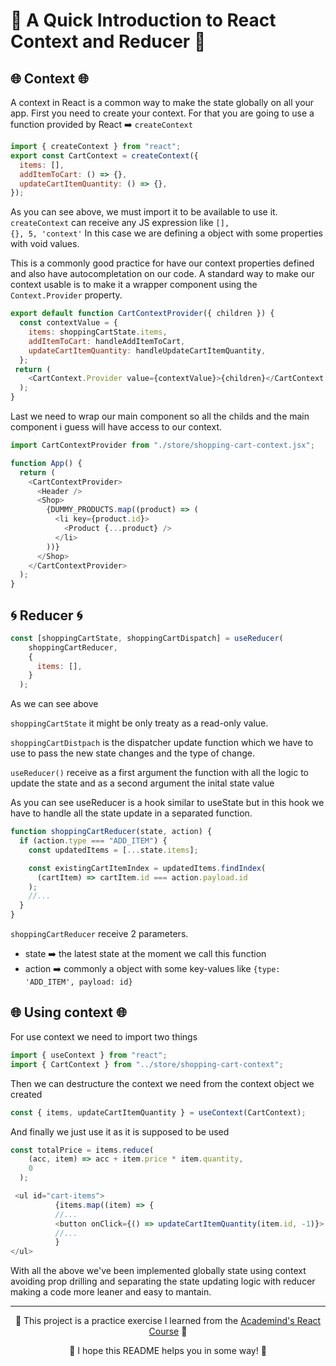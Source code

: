 # 🚀 A Quick Introduction to React Context and Reducer 🚀
## 🌐 Context 🌐
A context in React is a common way to make the state globally on all your app.
First you need to create your context. For that you are going to use a function provided by React ➡️ <code>createContext</code> 
```javascript
import { createContext } from "react";
export const CartContext = createContext({
  items: [],
  addItemToCart: () => {},
  updateCartItemQuantity: () => {},
});
```
As you can see above, we must import it to be available to use it.
<code>createContext</code> can receive any JS expression like <code>[], {}, 5, 'context'</code>
In this case we are defining a object with some properties with void values. 

This is a commonly good practice for have our context properties defined and also have autocompletation on our code.
A standard way to make our context usable is to make it a wrapper component using the <code>Context.Provider</code> property.

```javascript
export default function CartContextProvider({ children }) {
  const contextValue = {
    items: shoppingCartState.items,
    addItemToCart: handleAddItemToCart,
    updateCartItemQuantity: handleUpdateCartItemQuantity,
  };
 return (
    <CartContext.Provider value={contextValue}>{children}</CartContext.Provider>
  );
}
```
Last we need to wrap our main component so all the childs and the main component i guess will have access to our context.
```javascript
import CartContextProvider from "./store/shopping-cart-context.jsx";

function App() {
  return (
    <CartContextProvider>
      <Header />
      <Shop>
        {DUMMY_PRODUCTS.map((product) => (
          <li key={product.id}>
            <Product {...product} />
          </li>
        ))}
      </Shop>
    </CartContextProvider>
  );
}
```

## 🌀 Reducer 🌀
```javascript
const [shoppingCartState, shoppingCartDispatch] = useReducer(
    shoppingCartReducer,
    {
      items: [],
    }
  );
```
As we can see above

<code>shoppingCartState</code> it might be only treaty as a read-only value.

<code>shoppingCartDistpach</code> is the dispatcher update function which we have to use to pass the new state changes and the type of change.

<code>useReducer()</code> receive as a first argument the function with all the logic to update the state and as a second argument the inital state value

As you can see useReducer is a hook similar to useState but in this hook we have to handle all the state update in a separated function.
```javascript
function shoppingCartReducer(state, action) {
  if (action.type === "ADD_ITEM") {
    const updatedItems = [...state.items];

    const existingCartItemIndex = updatedItems.findIndex(
      (cartItem) => cartItem.id === action.payload.id
    );
    //...
  }
}
```
<code>shoppingCartReducer</code> receive 2 parameters. 

- state ➡️ the latest state at the moment we call this function
- action ➡️ commonly a object with some key-values like <code>{type: 'ADD_ITEM', payload: id}</code>

## 🌐 Using context 🌐
For use context we need to import two things
```javascript
import { useContext } from "react";
import { CartContext } from "../store/shopping-cart-context";
```
Then we can destructure the context we need from the context object we created 
```javascript
const { items, updateCartItemQuantity } = useContext(CartContext);
```
And finally we just use it as it is supposed to be used
```javascript
const totalPrice = items.reduce(
    (acc, item) => acc + item.price * item.quantity,
    0
  );
```
```javascript
 <ul id="cart-items">
          {items.map((item) => {
          //...
          <button onClick={() => updateCartItemQuantity(item.id, -1)}>
          //...
          }
</ul>
```
With all the above we've been implemented globally state using context avoiding prop drilling and separating the state updating logic with reducer making a code more leaner and easy to mantain.

---
<p align="center">🌟 This project is a practice exercise I learned from the <a href='https://www.udemy.com/course/react-the-complete-guide-incl-redux/?couponCode=ST7MT110524'>Academind's React Course</a> 🌟</p>
<p align="center">🐸 I hope this README helps you in some way! 🐸</p>
